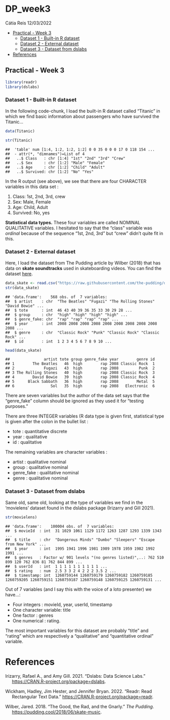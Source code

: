DP_week3
================
Cátia Reis
12/03/2022

-   [Practical - Week 3](#practical---week-3)
    -   [Dataset 1 - Built-in R
        dataset](#dataset-1---built-in-r-dataset)
    -   [Dataset 2 - External dataset](#dataset-2---external-dataset)
    -   [Dataset 3 - Dataset from
        dslabs](#dataset-3---dataset-from-dslabs)
-   [References](#references)

## Practical - Week 3

``` r
library(readr)
library(dslabs)
```

### Dataset 1 - Built-in R dataset

In the following code-chunk, I load the built-in R dataset called
“Titanic” in which we find basic information about passengers who have
survived the Titanic…

``` r
data(Titanic)
```

``` r
str(Titanic)
```

    ##  'table' num [1:4, 1:2, 1:2, 1:2] 0 0 35 0 0 0 17 0 118 154 ...
    ##  - attr(*, "dimnames")=List of 4
    ##   ..$ Class   : chr [1:4] "1st" "2nd" "3rd" "Crew"
    ##   ..$ Sex     : chr [1:2] "Male" "Female"
    ##   ..$ Age     : chr [1:2] "Child" "Adult"
    ##   ..$ Survived: chr [1:2] "No" "Yes"

In the R output (see above), we see that there are four CHARACTER
variables in this data set :

1.  Class: 1st, 2nd, 3rd, crew
2.  Sex: Male, Female
3.  Age: Child, Adult
4.  Survived: No, yes

**Statistical data types.** These four variables are called NOMINAL
QUALITATIVE variables. I hesitated to say that the “class” variable was
*ordinal* because of the sequence “1st, 2nd, 3rd” but “crew” didn’t
quite fit in this.

### Dataset 2 - External dataset

Here, I load the dataset from The Pudding article by Wilber (2018) that
has data on **skate soundtracks** used in skateboarding videos. You can
find the dataset
[here](https://github.com/the-pudding/data/blob/master/skate-music/soundtrack_data.csv).

``` r
data_skate <- read.csv("https://raw.githubusercontent.com/the-pudding/data/master/skate-music/soundtrack_data.csv")
str(data_skate)
```

    ## 'data.frame':    568 obs. of  7 variables:
    ##  $ artist    : chr  "The Beatles" "Fugazi" "The Rolling Stones" "David Bowie" ...
    ##  $ tote      : int  46 43 40 39 36 35 33 30 29 28 ...
    ##  $ group     : chr  "high" "high" "high" "high" ...
    ##  $ genre_fake: chr  "rap" "rap" "rap" "rap" ...
    ##  $ year      : int  2008 2008 2008 2008 2008 2008 2008 2008 2008 2008 ...
    ##  $ genre     : chr  "Classic Rock" "Punk" "Classic Rock" "Classic Rock" ...
    ##  $ id        : int  1 2 3 4 5 6 7 8 9 10 ...

``` r
head(data_skate)
```

    ##               artist tote group genre_fake year        genre id
    ## 1        The Beatles   46  high        rap 2008 Classic Rock  1
    ## 2             Fugazi   43  high        rap 2008         Punk  2
    ## 3 The Rolling Stones   40  high        rap 2008 Classic Rock  3
    ## 4        David Bowie   39  high        rap 2008 Classic Rock  4
    ## 5      Black Sabbath   36  high        rap 2008        Metal  5
    ## 6                Sol   35  high        rap 2008   Electronic  6

There are seven variables but the author of the data set says that the
“genre_fake” column should be ignored as they used it for “testing
purposes.” <!-- cite source -->

There are three INTEGER variables (R data type is given first,
statistical type is given after the colon in the bullet list :

-   tote : quantitative discrete
-   year : qualitative
-   id : qualitative

The remaining variables are character variables :

-   artist : qualitative nominal
-   group : qualitative nominal
-   genre_fake : qualitative nominal
-   genre : qualitative nominal

### Dataset 3 - Dataset from dslabs

Same old, same old, looking at the type of variables we find in the
‘movielens’ dataset found in the dslabs package (Irizarry and Gill
2021).

``` r
str(movielens)
```

    ## 'data.frame':    100004 obs. of  7 variables:
    ##  $ movieId  : int  31 1029 1061 1129 1172 1263 1287 1293 1339 1343 ...
    ##  $ title    : chr  "Dangerous Minds" "Dumbo" "Sleepers" "Escape from New York" ...
    ##  $ year     : int  1995 1941 1996 1981 1989 1978 1959 1982 1992 1991 ...
    ##  $ genres   : Factor w/ 901 levels "(no genres listed)",..: 762 510 899 120 762 836 81 762 844 899 ...
    ##  $ userId   : int  1 1 1 1 1 1 1 1 1 1 ...
    ##  $ rating   : num  2.5 3 3 2 4 2 2 2 3.5 2 ...
    ##  $ timestamp: int  1260759144 1260759179 1260759182 1260759185 1260759205 1260759151 1260759187 1260759148 1260759125 1260759131 ...

Out of 7 variables (and I say this with the voice of a loto presenter)
we have…: <!-- change?-->

-   Four integers : movieId, year, userId, timestamp
-   One character variable: title
-   One factor : genres
-   One numerical : rating.

The most important variables for this dataset are probably “title” and
“rating” which are respectively a “qualitative” and “quantitative
ordinal” variable.

# References

<div id="refs" class="references csl-bib-body hanging-indent">

<div id="ref-irizarry_dslabs_2021" class="csl-entry">

Irizarry, Rafael A., and Amy Gill. 2021. “Dslabs: Data Science Labs.”
<https://CRAN.R-project.org/package=dslabs>.

</div>

<div id="ref-wickham_readr_2022" class="csl-entry">

Wickham, Hadley, Jim Hester, and Jennifer Bryan. 2022. “Readr: Read
Rectangular Text Data.” <https://CRAN.R-project.org/package=readr>.

</div>

<div id="ref-wilber_good_2018" class="csl-entry">

Wilber, Jared. 2018. “The Good, the Rad, and the Gnarly.” *The Pudding*.
<https://pudding.cool/2018/06/skate-music>.

</div>

</div>
